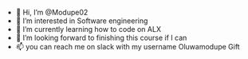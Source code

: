 - 👋 Hi, I’m @Modupe02
- 👀 I’m interested in Software engineering 
- 🌱 I’m currently learning how to code on ALX
- 💞️ I’m looking forward to finishing this course if I can
- 📫 you can reach me on slack with my username Oluwamodupe Gift 

<!---
Modupe02/Modupe02 is a ✨ special ✨ repository because its `README.md` (this file) appears on your GitHub profile.
You can click the Preview link to take a look at your changes.
--->
